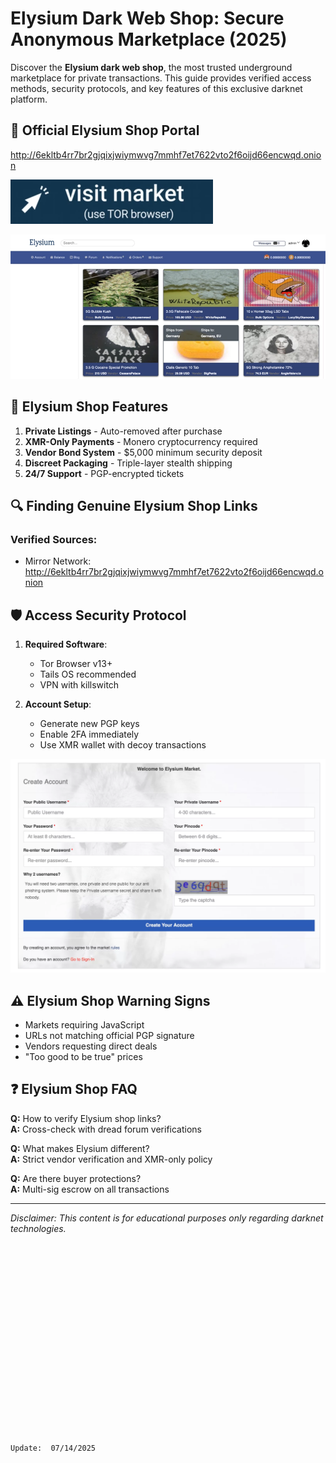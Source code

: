 # Elysium Dark Web Shop: Secure Anonymous Marketplace (2025)

Discover the **Elysium dark web shop**, the most trusted underground marketplace for private transactions. This guide provides verified access methods, security protocols, and key features of this exclusive darknet platform.

## 🔗 Official Elysium Shop Portal

http://6ekltb4rr7br2gjqixjwiymwvg7mmhf7et7622vto2f6oijd66encwqd.onion

[<img src="/portfolio/pause.webp" alt="Elysium dark web shop entrance">](http://6ekltb4rr7br2gjqixjwiymwvg7mmhf7et7622vto2f6oijd66encwqd.onion)

<a href="http://6ekltb4rr7br2gjqixjwiymwvg7mmhf7et7622vto2f6oijd66encwqd.onion"><img src="/portfolio/header.webp" alt="Elysium shop interface preview" style="max-width: 100%;"></a>

## 🛒 Elysium Shop Features

1. **Private Listings** - Auto-removed after purchase
2. **XMR-Only Payments** - Monero cryptocurrency required
3. **Vendor Bond System** - $5,000 minimum security deposit
4. **Discreet Packaging** - Triple-layer stealth shipping
5. **24/7 Support** - PGP-encrypted tickets

## 🔍 Finding Genuine Elysium Shop Links

### Verified Sources:
- Mirror Network: http://6ekltb4rr7br2gjqixjwiymwvg7mmhf7et7622vto2f6oijd66encwqd.onion

## 🛡️ Access Security Protocol

1. **Required Software**:
   - Tor Browser v13+
   - Tails OS recommended
   - VPN with killswitch

2. **Account Setup**:
   - Generate new PGP keys
   - Enable 2FA immediately
   - Use XMR wallet with decoy transactions

<a href="http://6ekltb4rr7br2gjqixjwiymwvg7mmhf7et7622vto2f6oijd66encwqd.onion"><img src="/portfolio/min.webp" alt="Elysium shop login" style="max-width: 100%;"></a>

## ⚠️ Elysium Shop Warning Signs

- Markets requiring JavaScript
- URLs not matching official PGP signature
- Vendors requesting direct deals
- "Too good to be true" prices

## ❓ Elysium Shop FAQ

**Q:** How to verify Elysium shop links?  
**A:** Cross-check with dread forum verifications

**Q:** What makes Elysium different?  
**A:** Strict vendor verification and XMR-only policy

**Q:** Are there buyer protections?  
**A:** Multi-sig escrow on all transactions

---

*Disclaimer: This content is for educational purposes only regarding darknet technologies.*
```




















Update:  07/14/2025